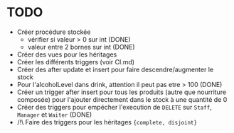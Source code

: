 # TODO
* Créer procédure stockée
    * vérifier si valeur > 0 sur int (DONE)
    * valeur entre 2 bornes sur int (DONE)
* Créer des vues pour les héritages
* Créer les différents triggers (voir CI.md)
* Créer des after update et insert pour faire descendre/augmenter le stock
* Pour l'alcoholLevel dans drink, attention il peut pas etre > 100 (DONE)
* Créer un trigger after insert pour tous les produits (autre que nourriture composée) pour l'ajouter directement dans le stock à une quantité de 0
* Créer des triggers pour empécher l'execution de `DELETE` sur `Staff`, `Manager` et `Waiter` (DONE)
* /!\ Faire des triggers pour les héritages `{complete, disjoint}`